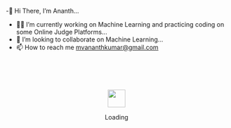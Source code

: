 -👋 Hi There, I’m Ananth...
- 👨‍💻 I’m currently working on Machine Learning and practicing coding on some Online Judge Platforms...
- 👬 I’m looking to collaborate on Machine Learning...
- 📫 How to reach me mvananthkumar@gmail.com

<div align="center">
	<br>
	<br>
	<br>
	<br>
	<img src="https://enterprise.github.com/assets/spinners/octocat-spinner-128-26a44333917854c6794d55eac947b1277fced54f1f60c5df5d93431db8753bc5.gif" width="40" height="40">
	<p>Loading</p>
	<br>
	<br>
	<br>
	<br>
</div>
